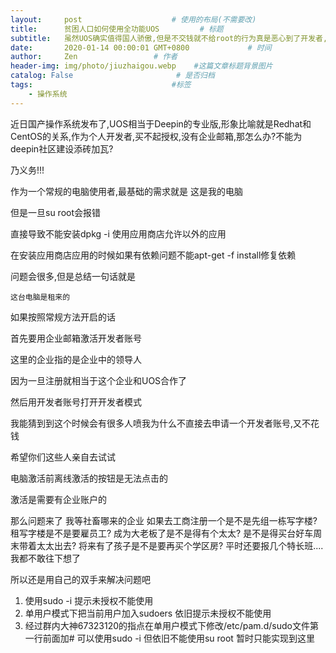```yaml
---
layout:     post                    # 使用的布局(不需要改)
title:      贫困人口如何使用全功能UOS         # 标题
subtitle:   虽然UOS确实值得国人骄傲,但是不交钱就不给root的行为真是恶心到了开发者,以后开发都得自带各种内核版本的全部依赖包 #副标题
date:       2020-01-14 00:00:01 GMT+0800             # 时间
author:     Zen                 # 作者
header-img: img/photo/jiuzhaigou.webp    #这篇文章标题背景图片
catalog: False                       # 是否归档
tags:                               #标签
    - 操作系统
---
```


近日国产操作系统发布了,UOS相当于Deepin的专业版,形象比喻就是Redhat和CentOS的关系,作为个人开发者,买不起授权,没有企业邮箱,那怎么办?不能为deepin社区建设添砖加瓦?

乃义务!!!

作为一个常规的电脑使用者,最基础的需求就是
这是我的电脑

但是一旦su root会报错

直接导致不能安装dpkg -i 使用应用商店允许以外的应用

在安装应用商店应用的时候如果有依赖问题不能apt-get -f install修复依赖

问题会很多,但是总结一句话就是

`这台电脑是租来的`

如果按照常规方法开启的话

首先要用企业邮箱激活开发者账号

这里的企业指的是企业中的领导人

因为一旦注册就相当于这个企业和UOS合作了

然后用开发者账号打开开发者模式

我能猜到到这个时候会有很多人喷我为什么不直接去申请一个开发者账号,又不花钱

希望你们这些人亲自去试试

电脑激活前离线激活的按钮是无法点击的

激活是需要有企业账户的

那么问题来了
我等社畜哪来的企业
如果去工商注册一个是不是先组一栋写字楼?
租写字楼是不是要雇员工?
成为大老板了是不是得有个太太?
是不是得买台好车周末带着太太出去?
将来有了孩子是不是要再买个学区房?
平时还要报几个特长班....
我都不敢往下想了

所以还是用自己的双手来解决问题吧

1. 使用sudo -i
提示未授权不能使用
2. 单用户模式下把当前用户加入sudoers
依旧提示未授权不能使用
3. 经过群内大神67323120的指点在单用户模式下修改/etc/pam.d/sudo文件第一行前面加#
可以使用sudo -i 但依旧不能使用su root 暂时只能实现到这里
